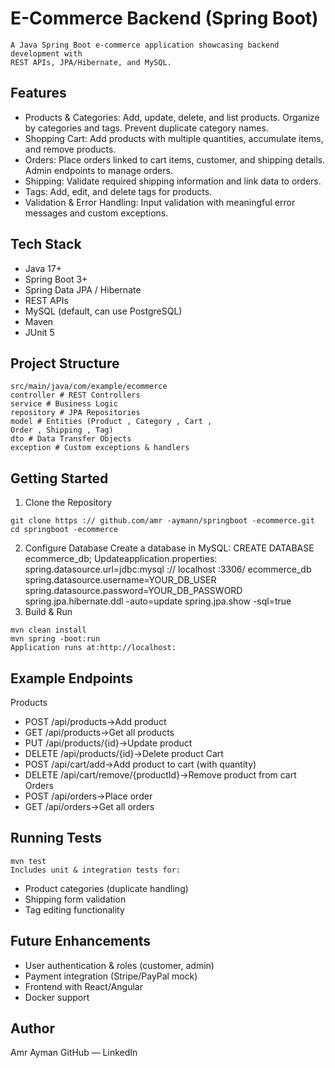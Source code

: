 # E-Commerce Backend (Spring Boot)

```
A Java Spring Boot e-commerce application showcasing backend development with
REST APIs, JPA/Hibernate, and MySQL.
```
## Features

- Products & Categories: Add, update, delete, and list products. Organize by
    categories and tags. Prevent duplicate category names.
- Shopping Cart: Add products with multiple quantities, accumulate items, and
    remove products.
- Orders: Place orders linked to cart items, customer, and shipping details. Admin
    endpoints to manage orders.
- Shipping: Validate required shipping information and link data to orders.
- Tags: Add, edit, and delete tags for products.
- Validation & Error Handling: Input validation with meaningful error messages
    and custom exceptions.

## Tech Stack

- Java 17+
- Spring Boot 3+
- Spring Data JPA / Hibernate
- REST APIs
- MySQL (default, can use PostgreSQL)
- Maven
- JUnit 5

## Project Structure

```
src/main/java/com/example/ecommerce
controller # REST Controllers
service # Business Logic
repository # JPA Repositories
model # Entities (Product , Category , Cart ,
Order , Shipping , Tag)
dto # Data Transfer Objects
exception # Custom exceptions & handlers
```

## Getting Started

1. Clone the Repository

```
git clone https :// github.com/amr -aymann/springboot -ecommerce.git
cd springboot -ecommerce
```
2. Configure Database
Create a database in MySQL:
    CREATE DATABASE ecommerce_db;
       Updateapplication.properties:
    spring.datasource.url=jdbc:mysql :// localhost :3306/ ecommerce_db
    spring.datasource.username=YOUR_DB_USER
    spring.datasource.password=YOUR_DB_PASSWORD
    spring.jpa.hibernate.ddl -auto=update
    spring.jpa.show -sql=true
3. Build & Run

```
mvn clean install
mvn spring -boot:run
Application runs at:http://localhost:
```
## Example Endpoints

Products

- POST /api/products→Add product
- GET /api/products→Get all products
- PUT /api/products/{id}→Update product
- DELETE /api/products/{id}→Delete product
Cart
- POST /api/cart/add→Add product to cart (with quantity)
- DELETE /api/cart/remove/{productId}→Remove product from cart
Orders
- POST /api/orders→Place order
- GET /api/orders→Get all orders


## Running Tests

```
mvn test
Includes unit & integration tests for:
```
- Product categories (duplicate handling)
- Shipping form validation
- Tag editing functionality

## Future Enhancements

- User authentication & roles (customer, admin)
- Payment integration (Stripe/PayPal mock)
- Frontend with React/Angular
- Docker support

## Author

Amr Ayman
GitHub — LinkedIn


